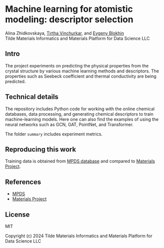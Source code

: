 # Machine learning for atomistic modeling: descriptor selection

Alina Zhidkovskaya, [Tirtha Vinchurkar](https://orcid.org/0000-0001-5274-3592), and [Evgeny Blokhin](https://orcid.org/0000-0002-5333-3947)<br />
Tilde Materials Informatics and Materials Platform for Data Science LLC


## Intro

The project experiments on predicting the physical properties from the crystal structure by various machine learning methods and descriptors. The properties such as Seebeck coefficient and thermal conductivity are being predicted.


## Technical details

The repository includes Python code for working with the online chemical databases, data processing, and generating chemical descriptors to train machine-learning models. Here one can also find the examples of using the neural networks such as GCN, GAT, PointNet, and Transformer.

The folder `summary` includes experiment metrics. 


## Reproducing this work

Training data is obtained from [MPDS database](https://developer.mpds.io) and compared to [Materials Project](https://materialsproject.org).


## References

- [MPDS](https://doi.org/10.1007/978-3-319-44677-6_62)
- [Materials Project](https://doi.org/10.1063/1.4812323)


## License

MIT

Copyright (c) 2024 Tilde Materials Informatics and Materials Platform for Data Science LLC
